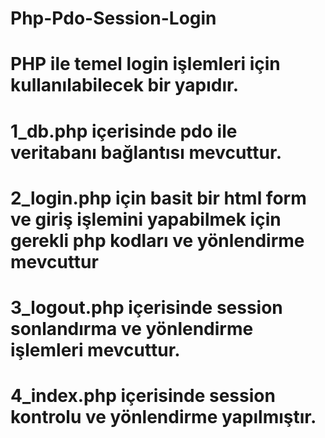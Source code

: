 # Php-Pdo-Session-Login

# PHP ile temel login işlemleri için kullanılabilecek bir yapıdır.
# 1_db.php içerisinde pdo ile veritabanı bağlantısı mevcuttur.
# 2_login.php için basit bir html form ve giriş işlemini yapabilmek için gerekli php kodları ve yönlendirme mevcuttur
# 3_logout.php içerisinde session sonlandırma ve yönlendirme işlemleri mevcuttur.
# 4_index.php içerisinde session kontrolu ve yönlendirme yapılmıştır.
